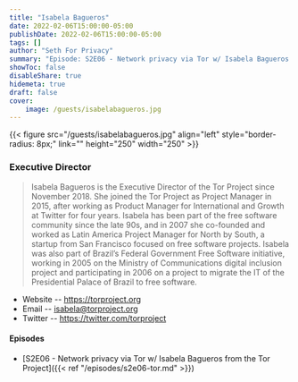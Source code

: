 ```yaml
---
title: "Isabela Bagueros"
date: 2022-02-06T15:00:00-05:00
publishDate: 2022-02-06T15:00:00-05:00
tags: []
author: "Seth For Privacy"
summary: "Episode: S2E06 - Network privacy via Tor w/ Isabela Bagueros from the Tor Project"
showToc: false
disableShare: true
hidemeta: true
draft: false
cover:
    image: /guests/isabelabagueros.jpg
---
```


{{< figure src="/guests/isabelabagueros.jpg" align="left" style="border-radius: 8px;" link="" height="250" width="250" >}}

### Executive Director

> Isabela Bagueros is the Executive Director of the Tor Project since November 2018. She joined the Tor Project as Project Manager in 2015, after working as Product Manager for International and Growth at Twitter for four years. Isabela has been part of the free software community since the late 90s, and in 2007 she co-founded and worked as Latin America Project Manager for North by South, a startup from San Francisco focused on free software projects. Isabela was also part of Brazil’s Federal Government Free Software initiative, working in 2005 on the Ministry of Communications digital inclusion project and participating in 2006 on a project to migrate the IT of the Presidential Palace of Brazil to free software.

- Website -- https://torproject.org
- Email -- [isabela@torproject.org](mailto:isabela@torproject.org)
- Twitter -- https://twitter.com/torproject


#### Episodes

- [S2E06 - Network privacy via Tor w/ Isabela Bagueros from the Tor Project]({{< ref "/episodes/s2e06-tor.md" >}})
